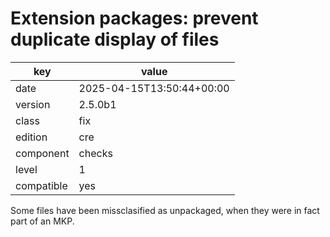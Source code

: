 [//]: # (werk v2)
# Extension packages: prevent duplicate display of files

key        | value
---------- | ---
date       | 2025-04-15T13:50:44+00:00
version    | 2.5.0b1
class      | fix
edition    | cre
component  | checks
level      | 1
compatible | yes

Some files have been missclasified as unpackaged, when they were in fact part of an MKP.
